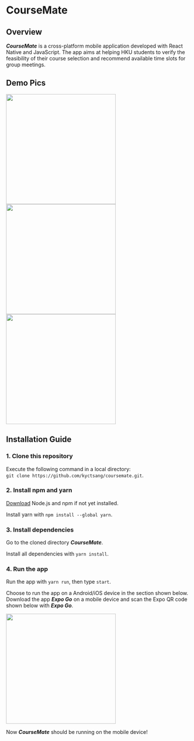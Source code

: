 # CourseMate
## Overview
***CourseMate*** is a cross-platform mobile application developed with React Native and JavaScript. The app aims at helping HKU students to verify the feasibility of their course selection and recommend available time slots for group meetings.

## Demo Pics
<img src="assets/readme/course-planner.png" width=300 /> <img src="assets/readme/group-meeting.png" width=300 /> <img src="assets/readme/user-search.png" width=300 />

## Installation Guide
### 1. Clone this repository
Execute the following command in a local directory:
</br>
``` git clone https://github.com/kyctsang/coursemate.git ```.

### 2. Install npm and yarn
[Download](https://nodejs.org/en/download/) Node.js and npm if not yet installed.

Install yarn with ``` npm install --global yarn ```.

### 3. Install dependencies
Go to the cloned directory ***CourseMate***.

Install all dependencies with ``` yarn install ```.

### 4. Run the app
Run the app with ``` yarn run ```, then type ``` start ```.

Choose to run the app on a Android/iOS device in the section shown below. Download the app ***Expo Go*** on a mobile device and scan the Expo QR code shown below with ***Expo Go***.

<img src="assets/readme/expo-run-app.png" width=300 />

Now ***CourseMate*** should be running on the mobile device!
